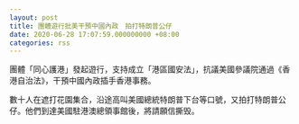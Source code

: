 ```yaml
---
layout: post
title: 團體遊行批美干預中國內政　拍打特朗普公仔
date: 2020-06-28 17:07:59.000000000 +08:00
categories: rss
---
```


團體「同心護港」發起遊行，支持成立「港區國安法」，抗議美國參議院通過《香港自治法》，干預中國內政插手香港事務。

數十人在遮打花園集合，沿途高叫美國總統特朗普下台等口號，又拍打特朗普公仔。他們到達美國駐港澳總領事館後，將請願信撕毁。
